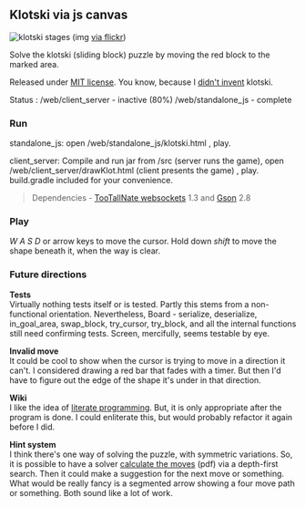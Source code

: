 ## Klotski via js canvas

![klotski stages](https://farm6.staticflickr.com/5481/14621883763_5620bf091e_z_d.jpg)
(img [via flickr](https://www.flickr.com/photos/18099895@N06/14621883763))

Solve the klotski (sliding block) puzzle by moving the red block to the marked area.

Released under [MIT license](http://opensource.org/licenses/MIT). You know, because I [didn't invent](http://en.wikipedia.org/wiki/Klotski) klotski.

Status : /web/client\_server - inactive (80%) /web/standalone\_js - complete

### Run

standalone\_js: open /web/standalone\_js/klotski.html , play.

client\_server: Compile and run jar from /src (server runs the game), open /web/client\_server/drawKlot.html (client presents the game) , play. build.gradle included for your convenience.
> Dependencies - [TooTallNate websockets](https://repo1.maven.org/maven2/org/java-websocket/Java-WebSocket/1.3.0/) 1.3 and [Gson](https://repo1.maven.org/maven2/com/google/code/gson/gson/2.8.0/) 2.8

### Play

_W A S D_ or arrow keys to move the cursor. Hold down _shift_ to move the shape beneath it, when the way is clear.

### Future directions

__Tests__  
Virtually nothing tests itself or is tested. Partly this stems from a non-functional orientation. Nevertheless, Board - serialize, deserialize, in_goal_area, swap_block, try_cursor, try_block, and all the internal functions still need confirming tests. Screen, mercifully, seems testable by eye.

__Invalid move__  
It could be cool to show when the cursor is trying to move in a direction it can't. I considered drawing a red bar that fades with a timer. But then I'd have to figure out the edge of the shape it's under in that direction.

__Wiki__  
I like the idea of [literate programming](http://en.literateprograms.org/Special:Contributions/Nzen). But, it is only appropriate after the program is done. I could enliterate this, but would probably refactor it again before I did.

__Hint system__  
I think there's one way of solving the puzzle, with symmetric variations. So, it is possible to have a solver [calculate the moves](http://www.treskal.com/kalle/klotski.pdf) (pdf) via a depth-first search. Then it could make a suggestion for the next move or something. What would be really fancy is a segmented arrow showing a four move path or something. Both sound like a lot of work.
